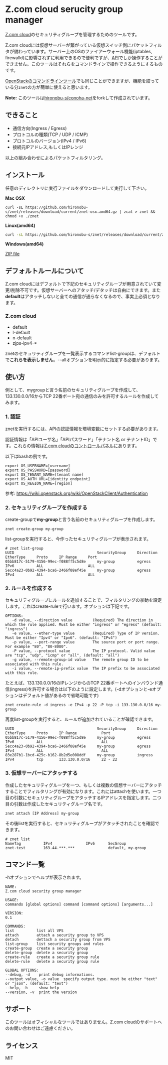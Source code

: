 # Z.com cloud serucity group manager

[Z.com cloud](https://cloud.z.com/)のセキュリティグループを管理するためのツールです。

Z.com cloudには仮想サーバーが繋がっている仮想スイッチ側にパケットフィルタが備わっています。サーバー上のOSのファイアーウォール機能(iptables, firewalld)に影響されずに利用できるので便利ですが、[API](https://cloud.z.com/jp/guide/identity-get_version_list/)でしか操作することができません。このツールはそれらをコマンドラインで操作できるようにするものです。

[OpenStackのコマンドラインツール](http://docs.openstack.org/cli-reference/)でも同じことができますが、機能を絞っている分```znet```の方が簡単に使えると思います。

**Note:** このツールは[hironobu-s/conoha-net](https://github.com/hironobu-s/conoha-net)をforkして作成されています。

## できること

* 通信方向(Ingress / Egress)
* プロトコルの種類(TCP / UDP / ICMP)
* プロトコルのバージョン(IPv4 / IPv6)
* 接続元IPアドレス,もしくはIPレンジ

以上の組み合わせによるパケットフィルタリング。

## インストール

任意のディレクトリに実行ファイルをダウンロードして実行して下さい。

**Mac OSX**

```shell
curl -sL https://github.com/hironobu-s/znet/releases/download/current/znet-osx.amd64.gz | zcat > znet && chmod +x ./znet
```


**Linux(amd64)**

```bash
curl -sL https://github.com/hironobu-s/znet/releases/download/current/znet-linux.amd64.gz | zcat > znet && chmod +x ./znet
```

**Windows(amd64)**

[ZIP file](https://github.com/hironobu-s/znet/releases/download/current/znet.amd64.zip)

## デフォルトルールについて

Z.com cloudにはデフォルトで下記のセキュリティグループが用意されていて変更/削除不可です。仮想サーバーへのアタッチ/デタッチは自由にできます。また**default**はアタッチしないと全ての通信が通らなくなるので、事実上必須となります。

### Z.com cloud
* default
* l-default
* n-default
* zjps-ipv4-*

znetのセキュリティグループを一覧表示するコマンドlist-groupは、デフォルトで**これらを表示しません**。--allオプションを明示的に指定する必要があります。

## 使い方

例として、mygroupと言う名前のセキュリティグループを作成して、133.130.0.0/16からTCP 22番ポート宛の通信のみを許可するルールを作成してみます。

### 1. 認証

znetを実行するには、APIの認証情報を環境変数にセットする必要があります。

認証情報は「APIユーザ名」「APIパスワード」「テナント名 or テナントID」です。これらの情報は[Z.com cloudのコントロールパネル](https://cp-jp.cloud.z.com/EP/API/)にあります。

以下はbashの例です。

```shell
export OS_USERNAME=[username]
export OS_PASSWORD=[password]
export OS_TENANT_NAME=[tenant name]
export OS_AUTH_URL=[identity endpoint]
export OS_REGION_NAME=[region]
```

参考: https://wiki.openstack.org/wiki/OpenStackClient/Authentication


### 2. セキュリティグループを作成する

create-groupで**my-group**と言う名前のセキュリティグループを作成します。

```
znet create-group my-group
```

list-groupを実行すると、今作ったセキュリティグループが表示されます。

```
# znet list-group
UUID                                     SecurityGroup     Direction     EtherType     Proto     IP Range     Port
05bb817c-5179-4156-99ec-f088ff5c5d8e     my-group          egress        IPv6          ALL                    ALL
5ecc4a23-0b92-4394-bca6-2466f08ef45e     my-group          egress        IPv4          ALL                    ALL
```


### 2. ルールを作成する

セキュリティグループにルールを追加することで、フィルタリングの挙動を設定します。これはcreate-ruleで行います。オプションは下記です。

```
OPTIONS:
   -d value, --direction value         (Required) The direction in which the rule applied. Must be either "ingress" or "egress" (default: "ingress")
   -e value, --ether-type value        (Required) Type of IP version. Must be either "Ipv4" or "Ipv6". (default: "IPv4")
   -p value, --port-range value        The source port or port range. For example "80", "80-8080".
   -P value, --protocol value          The IP protocol. Valid value are "tcp", "udp", "icmp" or "all". (default: "all")
   -g value, --remote-group-id value   The remote group ID to be associated with this rule.
   -i value, --remote-ip-prefix value  The IP prefix to be associated with this rule.
```

たとえば、133.130.0.0/16のIPレンジからのTCP 22番ポートへのインバウンド通信(ingress)を許可する場合は以下のように設定します。(-dオプションと-eオプションはデフォルト値があるので省略可能です)

```
znet create-rule -d ingress -e IPv4 -p 22 -P tcp -i 133.130.0.0/16 my-group
```

再度list-groupを実行すると、ルールが追加されていることが確認できます。

```shell
UUID                                     SecurityGroup     Direction     EtherType     Proto     IP Range           Port
05bb817c-5179-4156-99ec-f088ff5c5d8e     my-group          egress        IPv6          ALL                          ALL
5ecc4a23-0b92-4394-bca6-2466f08ef45e     my-group          egress        IPv4          ALL                          ALL
83e287b1-1bcd-425c-b162-8b2d5e008ddf     my-group          ingress       IPv4          tcp       133.130.0.0/16     22 - 22
```

### 3. 仮想サーバーにアタッチする

作成したセキュリティグループを一つ、もしくは複数の仮想サーバーにアタッチすることでフィルタリングが有効になります。これにはattachを使います。一つ目の引数にセキュリティグループをアタッチするIPアドレスを指定します。二つ目の引数は作成したセキュリティグループ名です。

```shell
znet attach [IP Address] my-group
```

その後listを実行すると、セキュリティグループがアタッチされたことを確認できます。

```
# znet list
NameTag          IPv4               IPv6      SecGroup
znet-test        163.44.***.***               default, my-group
```

## コマンド一覧

-hオプションでヘルプが表示されます。

```shell
NAME:
Z.com cloud security group manager

USAGE:
commands [global options] command [command options] [arguments...]

VERSION:
0.1

COMMANDS:
list          list all VPS
attach        attach a security group to VPS
detach        dettach a security group from VPS
list-group    list security groups and rules
create-group  create a security group
delete-group  delete a security group
create-rule   create a security group rule
delete-rule   delete a security group rule

GLOBAL OPTIONS:
--debug, -d    print debug informations.
--output value, -o value  specify output type. must be either "text" or "json". (default: "text")
--help, -h     show help
--version, -v  print the version
```

## サポート

このツールはオフィシャルなツールではありません。Z.com cloudのサポートへのお問い合わせはご遠慮ください。

## ライセンス

MIT
